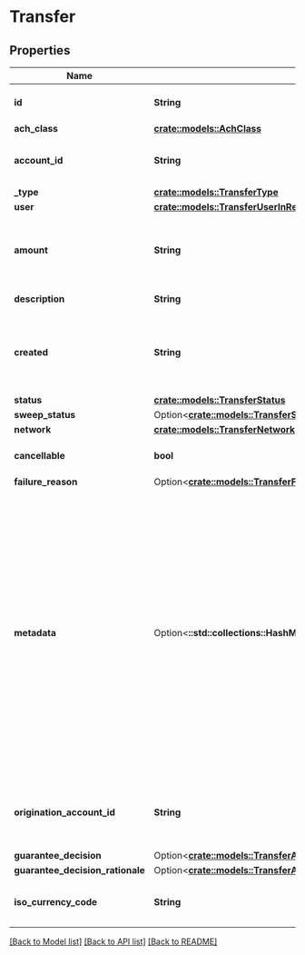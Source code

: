 # Transfer

## Properties

Name | Type | Description | Notes
------------ | ------------- | ------------- | -------------
**id** | **String** | Plaid’s unique identifier for a transfer. | 
**ach_class** | [**crate::models::AchClass**](ACHClass.md) |  | 
**account_id** | **String** | The account ID that should be credited/debited for this transfer. | 
**_type** | [**crate::models::TransferType**](TransferType.md) |  | 
**user** | [**crate::models::TransferUserInResponse**](TransferUserInResponse.md) |  | 
**amount** | **String** | The amount of the transfer (decimal string with two digits of precision e.g. \"10.00\"). | 
**description** | **String** | The description of the transfer. | 
**created** | **String** | The datetime when this transfer was created. This will be of the form `2006-01-02T15:04:05Z` | 
**status** | [**crate::models::TransferStatus**](TransferStatus.md) |  | 
**sweep_status** | Option<[**crate::models::TransferSweepStatus**](TransferSweepStatus.md)> |  | [optional]
**network** | [**crate::models::TransferNetwork**](TransferNetwork.md) |  | 
**cancellable** | **bool** | When `true`, you can still cancel this transfer. | 
**failure_reason** | Option<[**crate::models::TransferFailure**](TransferFailure.md)> |  | 
**metadata** | Option<**::std::collections::HashMap<String, String>**> | The Metadata object is a mapping of client-provided string fields to any string value. The following limitations apply: - The JSON values must be Strings (no nested JSON objects allowed) - Only ASCII characters may be used - Maximum of 50 key/value pairs - Maximum key length of 40 characters - Maximum value length of 500 characters  | 
**origination_account_id** | **String** | Plaid’s unique identifier for the origination account that was used for this transfer. | 
**guarantee_decision** | Option<[**crate::models::TransferAuthorizationGuaranteeDecision**](TransferAuthorizationGuaranteeDecision.md)> |  | 
**guarantee_decision_rationale** | Option<[**crate::models::TransferAuthorizationGuaranteeDecisionRationale**](TransferAuthorizationGuaranteeDecisionRationale.md)> |  | 
**iso_currency_code** | **String** | The currency of the transfer amount, e.g. \"USD\" | 

[[Back to Model list]](../README.md#documentation-for-models) [[Back to API list]](../README.md#documentation-for-api-endpoints) [[Back to README]](../README.md)



